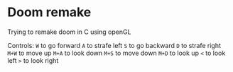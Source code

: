 # Doom remake
Trying to remake doom in C using openGL

Controls:
`W` to go forward
`A` to strafe left
`S` to go backward
`D` to strafe right
`M+W` to move up
`M+A` to look down
`M+S` to move down
`M+D` to look up
`<` to look left
`>` to look right
